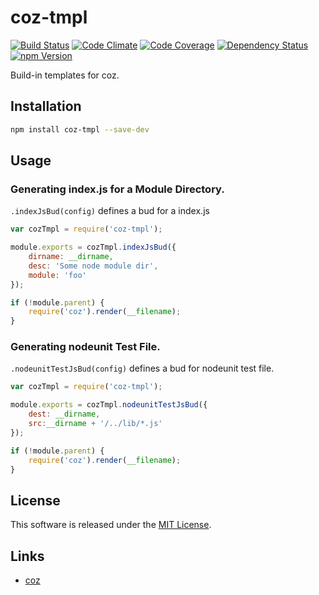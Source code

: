coz-tmpl
==========

<!-- Badge Start -->
<a name="badges"></a>

[![Build Status][bd_travis_shield_url]][bd_travis_url]
[![Code Climate][bd_codeclimate_shield_url]][bd_codeclimate_url]
[![Code Coverage][bd_codeclimate_coverage_shield_url]][bd_codeclimate_url]
[![Dependency Status][bd_gemnasium_shield_url]][bd_gemnasium_url]
[![npm Version][bd_npm_shield_url]][bd_npm_url]

[bd_repo_url]: https://github.com/coz-repo/coz-tmpl
[bd_travis_url]: http://travis-ci.org/coz-repo/coz-tmpl
[bd_travis_shield_url]: http://img.shields.io/travis/coz-repo/coz-tmpl.svg?style=flat
[bd_license_url]: https://github.com/coz-repo/coz-tmpl/blob/master/LICENSE
[bd_codeclimate_url]: http://codeclimate.com/github/coz-repo/coz-tmpl
[bd_codeclimate_shield_url]: http://img.shields.io/codeclimate/github/coz-repo/coz-tmpl.svg?style=flat
[bd_codeclimate_coverage_shield_url]: http://img.shields.io/codeclimate/coverage/github/coz-repo/coz-tmpl.svg?style=flat
[bd_gemnasium_url]: https://gemnasium.com/coz-repo/coz-tmpl
[bd_gemnasium_shield_url]: https://gemnasium.com/coz-repo/coz-tmpl.svg
[bd_npm_url]: http://www.npmjs.org/package/coz-tmpl
[bd_npm_shield_url]: http://img.shields.io/npm/v/coz-tmpl.svg?style=flat

<!-- Badge End -->


<!-- Description Start -->
<a name="description"></a>

Build-in templates for coz.

<!-- Description End -->



<!-- Sections Start -->
<a name="sections"></a>

Installation
-----

```bash
npm install coz-tmpl --save-dev
```

Usage
-----

### Generating index.js for a Module Directory.

`.indexJsBud(config)` defines a bud for a index.js

```javascript
var cozTmpl = require('coz-tmpl');

module.exports = cozTmpl.indexJsBud({
    dirname: __dirname,
    desc: 'Some node module dir',
    module: 'foo'
});

if (!module.parent) {
    require('coz').render(__filename);
}
```

### Generating nodeunit Test File.

`.nodeunitTestJsBud(config)` defines a bud for nodeunit test file.


```javascript
var cozTmpl = require('coz-tmpl');

module.exports = cozTmpl.nodeunitTestJsBud({
    dest: __dirname,
    src:__dirname + '/../lib/*.js'
});

if (!module.parent) {
    require('coz').render(__filename);
}
```


<!-- Sections Start -->


<!-- LICENSE Start -->
<a name="license"></a>

License
-------
This software is released under the [MIT License](https://github.com/coz-repo/coz-tmpl/blob/master/LICENSE).

<!-- LICENSE End -->


<!-- Links Start -->
<a name="links"></a>

Links
------

+ [coz](https://github.com/coz-repo/coz)

<!-- Links End -->
